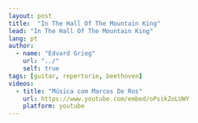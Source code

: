 ```yaml
---
layout: post
title:  "In The Hall Of The Mountain King"
lead: "In The Hall Of The Mountain King"
lang: pt
author:
  - name: "Edvard Grieg"
    url: "../"
    self: true
tags: [guitar, repertorie, beethoven]
videos:
  - title: "Música com Marcos De Ros"
    url: https://www.youtube.com/embed/oPsikZoLUWY
    platform: youtube
---
```

